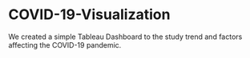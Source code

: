 # COVID-19-Visualization
We created a simple Tableau Dashboard to the study trend and factors affecting the COVID-19 pandemic. 
